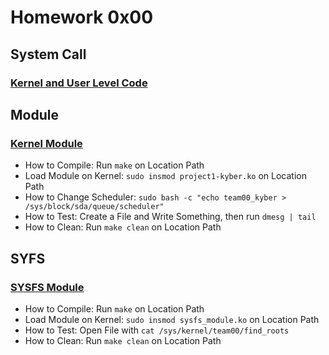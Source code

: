 # Homework 0x00
## System Call
### [Kernel and User Level Code](https://github.com/AlexStolt/Linux-Kernel/tree/main/Homeworks/HW_00/System%20Call)

## Module
### [Kernel Module](https://github.com/AlexStolt/Linux-Kernel/tree/main/Homeworks/HW_00/Modules)
* How to Compile: Run ```make``` on Location Path 
* Load Module on Kernel: ```sudo insmod project1-kyber.ko``` on Location Path 
* How to Change Scheduler: ```sudo bash -c "echo team00_kyber > /sys/block/sda/queue/scheduler"```
* How to Test: Create a File and Write Something, then run ```dmesg | tail```
* How to Clean: Run ```make clean``` on Location Path

## SYFS
### [SYSFS Module](https://github.com/AlexStolt/Linux-Kernel/tree/main/Homeworks/HW_00/SYSFS)
* How to Compile: Run ```make``` on Location Path
* Load Module on Kernel: ```sudo insmod sysfs_module.ko``` on Location Path
* How to Test: Open File with ```cat /sys/kernel/team00/find_roots```
* How to Clean: Run ```make clean``` on Location Path
